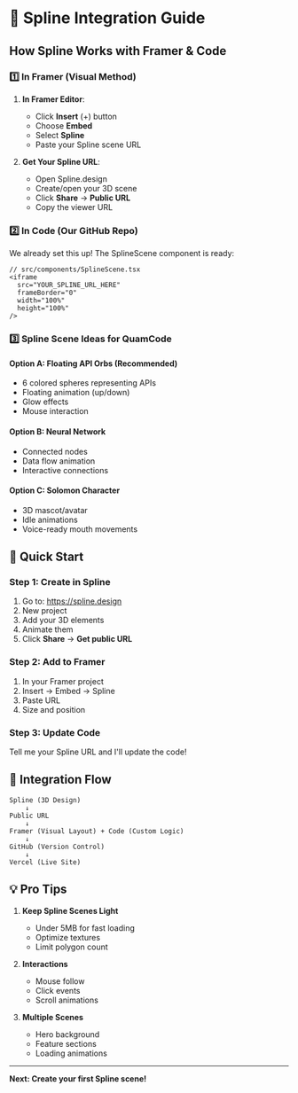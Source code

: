 # 🎨 Spline Integration Guide

## How Spline Works with Framer & Code

### 1️⃣ **In Framer (Visual Method)**
1. **In Framer Editor**:
   - Click **Insert** (+) button
   - Choose **Embed**
   - Select **Spline**
   - Paste your Spline scene URL

2. **Get Your Spline URL**:
   - Open Spline.design
   - Create/open your 3D scene
   - Click **Share** → **Public URL**
   - Copy the viewer URL

### 2️⃣ **In Code (Our GitHub Repo)**
We already set this up! The SplineScene component is ready:

```tsx
// src/components/SplineScene.tsx
<iframe 
  src="YOUR_SPLINE_URL_HERE"
  frameBorder="0"
  width="100%"
  height="100%"
/>
```

### 3️⃣ **Spline Scene Ideas for QuamCode**

#### Option A: Floating API Orbs (Recommended)
- 6 colored spheres representing APIs
- Floating animation (up/down)
- Glow effects
- Mouse interaction

#### Option B: Neural Network
- Connected nodes
- Data flow animation
- Interactive connections

#### Option C: Solomon Character
- 3D mascot/avatar
- Idle animations
- Voice-ready mouth movements

## 🚀 Quick Start

### Step 1: Create in Spline
1. Go to: https://spline.design
2. New project
3. Add your 3D elements
4. Animate them
5. Click **Share** → **Get public URL**

### Step 2: Add to Framer
1. In your Framer project
2. Insert → Embed → Spline
3. Paste URL
4. Size and position

### Step 3: Update Code
Tell me your Spline URL and I'll update the code!

## 🔗 Integration Flow

```
Spline (3D Design)
    ↓
Public URL
    ↓
Framer (Visual Layout) + Code (Custom Logic)
    ↓
GitHub (Version Control)
    ↓
Vercel (Live Site)
```

## 💡 Pro Tips

1. **Keep Spline Scenes Light**
   - Under 5MB for fast loading
   - Optimize textures
   - Limit polygon count

2. **Interactions**
   - Mouse follow
   - Click events
   - Scroll animations

3. **Multiple Scenes**
   - Hero background
   - Feature sections
   - Loading animations

---

**Next: Create your first Spline scene!**

